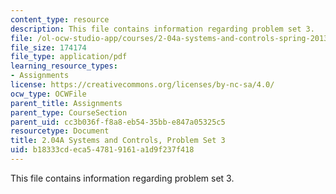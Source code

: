 ```yaml
---
content_type: resource
description: This file contains information regarding problem set 3.
file: /ol-ocw-studio-app/courses/2-04a-systems-and-controls-spring-2013/b18333cdeca547819161a1d9f237f418_MIT2_04AS13_ProblemSet3.pdf
file_size: 174174
file_type: application/pdf
learning_resource_types:
- Assignments
license: https://creativecommons.org/licenses/by-nc-sa/4.0/
ocw_type: OCWFile
parent_title: Assignments
parent_type: CourseSection
parent_uid: cc3b036f-f8a8-eb54-35bb-e847a05325c5
resourcetype: Document
title: 2.04A Systems and Controls, Problem Set 3
uid: b18333cd-eca5-4781-9161-a1d9f237f418
---
```

This file contains information regarding problem set 3.